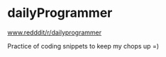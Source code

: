# dailyProgrammer

www.redddit/r/dailyprogrammer

Practice of coding snippets to keep my chops up =)
